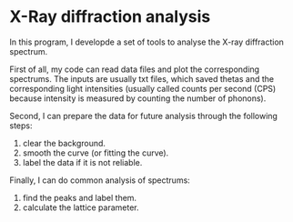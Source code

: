 # X-Ray diffraction analysis

In this program, I developde a set of tools to analyse the X-ray diffraction spectrum.

First of all, my code can read data files and plot the corresponding spectrums. The inputs are usually txt files, which saved thetas and the corresponding light intensities (usually called counts per second (CPS) because intensity is measured by counting the number of phonons).

Second, I can prepare the data for future analysis through the following steps:
1. clear the background.
2. smooth the curve (or fitting the curve).
3. label the data if it is not reliable.

Finally, I can do common analysis of spectrums:
1. find the peaks and label them.
2. calculate the lattice parameter. 